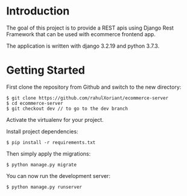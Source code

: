 # Introduction

The goal of this project is to provide a REST apis using Django Rest Framework that can be used with ecommerce frontend app. 

The application is written with django 3.2.19 and python 3.7.3.
      
# Getting Started

First clone the repository from Github and switch to the new directory:

    $ git clone https://github.com/rahulXoriant/ecommerce-server
    $ cd ecommerce-server
    $ git checkout dev // to go to the dev branch
    
Activate the virtualenv for your project.
    
Install project dependencies:

    $ pip install -r requirements.txt
    
    
Then simply apply the migrations:

    $ python manage.py migrate
    

You can now run the development server:

    $ python manage.py runserver